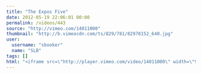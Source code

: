 ```yaml
---
title: "The Expos Five"
date: 2012-05-19 22:06:01 00:00
permalink: /videos/443
source: "http://vimeo.com/14011000"
thumbnail: "http://b.vimeocdn.com/ts/829/781/82978152_640.jpg"
user:
  username: "sbooker"
  name: "SLB"
tags: []
html: "<iframe src=\"http://player.vimeo.com/video/14011000\" width=\"960\" height=\"720\" frameborder=\"0\" webkitallowfullscreen mozallowfullscreen allowfullscreen></iframe>"
---
```


